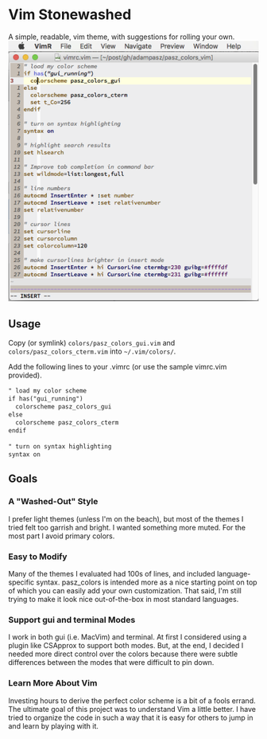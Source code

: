 # Vim Stonewashed
A simple, readable, vim theme, with suggestions for rolling your own.
![vimrc.vim](gallery/vimrc-gui.png?raw=true "vimrc.vim")


## Usage
Copy (or symlink) `colors/pasz_colors_gui.vim` and `colors/pasz_colors_cterm.vim` into `~/.vim/colors/`.


Add the following lines to your .vimrc (or use the sample vimrc.vim provided).

```
" load my color scheme
if has("gui_running")
  colorscheme pasz_colors_gui
else
  colorscheme pasz_colors_cterm
endif

" turn on syntax highlighting
syntax on
```

## Goals

### A "Washed-Out" Style
I prefer light themes (unless I'm on the beach), but most of the themes I tried felt too garrish and bright.  I wanted something more muted. For the most part I avoid primary colors.

### Easy to Modify
Many of the themes I evaluated had 100s of lines, and included language-specific syntax. pasz_colors is intended more as a nice starting point on top of which you can easily add your own customization. That said, I'm still trying to make it look nice out-of-the-box in most standard languages. 

### Support gui and terminal Modes
I work in both gui (i.e. MacVim) and terminal. At first I considered using a plugin like CSApprox to support both modes.  But, at the end, I decided I needed more direct control over the colors because there were subtle differences between the modes that were difficult to pin down.

### Learn More About Vim
Investing hours to derive the perfect color scheme is a bit of a fools errand.  The ultimate goal of this project was to understand Vim a little better. I have tried to organize the code in such a way that it is easy for others to jump in and learn by playing with it.



